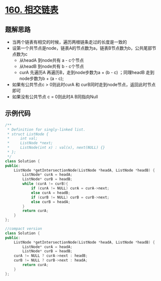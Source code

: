 # [160. 相交链表 ](https://leetcode.cn/problems/intersection-of-two-linked-lists/description/?envType=study-plan-v2&envId=top-100-liked)

## 题解思路

- 当两个链表有相交的时候，遍历两根链条走过的长度是一致的
- 设第一个共节点是node，链表A的节点数为a，链表B节点数为b，公共尾部节点数为c
  - 从headA 到node共有 a - c个节点
  - 从headB 到node共有 b - c个节点
  - curA 先遍历A 再遍历B，走到node步数为a + (b - c) ；同理headB 走到node步数为b + (a - c);
- 如果有公共节点c > 0则此时curA 和 curB同时走到node节点，返回此时节点即可
- 如果没有公共节点 c  = 0则此时A B同指向Null

## 示例代码

```C++
/**
 * Definition for singly-linked list.
 * struct ListNode {
 *     int val;
 *     ListNode *next;
 *     ListNode(int x) : val(x), next(NULL) {}
 * };
 */
class Solution {
public:
    ListNode *getIntersectionNode(ListNode *headA, ListNode *headB) {
        ListNode* curA = headA;
        ListNode* curB = headB;
        while (curA != curB){
            if (curA != NULL) curA = curA->next;
            else curA = headB;
            if (curB != NULL) curB = curB->next;
            else curB = headA;
        }
        return curA;
    }
};

//compact version
class Solution {
public:
    ListNode *getIntersectionNode(ListNode *headA, ListNode *headB) {
        ListNode* curA = headA;
        ListNode* curB = headB;
	curA != NULL ? curA->next : headB;
	curB != NULL ? curB->next : headA;
        return curA;
    }
};
```

